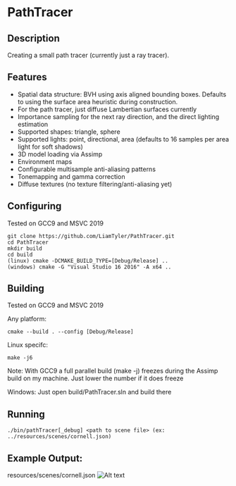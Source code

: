 # PathTracer

## Description
Creating a small path tracer (currently just a ray tracer).

## Features
- Spatial data structure: BVH using axis aligned bounding boxes. Defaults to using the surface area heuristic during construction.
- For the path tracer, just diffuse Lambertian surfaces currently
- Importance sampling for the next ray direction, and the direct lighting estimation
- Supported shapes: triangle, sphere
- Supported lights: point, directional, area (defaults to 16 samples per area light for soft shadows)
- 3D model loading via Assimp
- Environment maps
- Configurable multisample anti-aliasing patterns
- Tonemapping and gamma correction
- Diffuse textures (no texture filtering/anti-aliasing yet)

## Configuring
Tested on GCC9 and MSVC 2019
```
git clone https://github.com/LiamTyler/PathTracer.git
cd PathTracer
mkdir build
cd build
(linux) cmake -DCMAKE_BUILD_TYPE=[Debug/Release] ..
(windows) cmake -G "Visual Studio 16 2016" -A x64 ..
```

## Building
Tested on GCC9 and MSVC 2019

Any platform:
```
cmake --build . --config [Debug/Release]
```

Linux specifc:
```
make -j6
```
Note: With GCC9 a full parallel build (make -j) freezes during the Assimp build on my machine. Just lower the number if it does freeze

Windows:
Just open build/PathTracer.sln and build there

## Running
```
./bin/pathTracer[_debug] <path to scene file> (ex: ../resources/scenes/cornell.json)
```

## Example Output:
resources/scenes/cornell.json
![Alt text](docs_and_images/cornell_spp_comparison.png)

